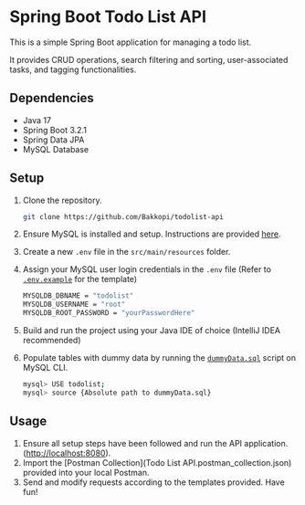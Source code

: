 # Spring Boot Todo List API

This is a simple Spring Boot application for managing a todo list. 

It provides CRUD operations, search filtering and sorting, user-associated tasks, and tagging functionalities. 

## Dependencies

- Java 17
- Spring Boot 3.2.1
- Spring Data JPA
- MySQL Database

## Setup

1. Clone the repository.
    ```bash
    git clone https://github.com/Bakkopi/todolist-api
   ```

2. Ensure MySQL is installed and setup. Instructions are provided [here](https://www.javatpoint.com/how-to-install-mysql).

3. Create a new `.env` file in the `src/main/resources` folder.

4. Assign your MySQL user login credentials in the `.env` file (Refer to [`.env.example`](src/main/resources/.env.example) for the template)
   ```bash
   MYSQLDB_DBNAME = "todolist"
   MYSQLDB_USERNAME = "root"
   MYSQLDB_ROOT_PASSWORD = "yourPasswordHere"
   ```
   
5. Build and run the project using your Java IDE of choice (IntelliJ IDEA recommended)

6. Populate tables with dummy data by running the [`dummyData.sql`](dummyData.sql) script on MySQL CLI.
   ```bash
   mysql> USE todolist;
   mysql> source {Absolute path to dummyData.sql}
   ```
   
## Usage

1. Ensure all setup steps have been followed and run the API application. ([http://localhost:8080](http://localhost:8080)). 
2. Import the [Postman Collection](Todo List API.postman_collection.json) provided into your local Postman.
3. Send and modify requests according to the templates provided. Have fun!
